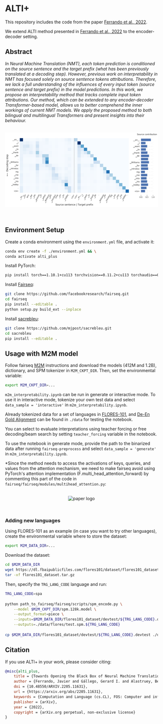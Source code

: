 # ALTI+

This repository includes the code from the paper [Ferrando et al., 2022](https://arxiv.org/abs/2205.11631).

We extend ALTI method presented in [Ferrando et al., 2022](https://arxiv.org/abs/2203.04212) to the encoder-decoder setting.

## Abstract
<em>
In Neural Machine Translation (NMT), each token prediction is conditioned on the source sentence and the target prefix (what has been previously translated at a decoding step). However, previous work on interpretability in NMT has focused solely on source sentence tokens attributions. Therefore, we lack a full understanding of the influences of every input token (source sentence and target prefix) in the model predictions. In this work, we propose an interpretability method that tracks complete input token attributions. Our method, which can be extended to any encoder-decoder Transformer-based model, allows us to better comprehend the inner workings of current NMT models. We apply the proposed method to both bilingual and multilingual Transformers and present insights into their behaviour.
</em>

<p align="center"><br>
<img src="./img/alti_nmt_multilingual.png" class="center" title="alti+ results" width="800"/>
</p><br>

## Environment Setup

Create a conda environment using the `environment.yml` file, and activate it:

```bash
conda env create -f ./environment.yml && \
conda activate alti_plus
```
Install PyTorch:
```bash
pip install torch==1.10.1+cu113 torchvision==0.11.2+cu113 torchaudio==0.10.1+cu113 -f https://download.pytorch.org/whl/cu113/torch_stable.html
```
Install [Fairseq](https://github.com/facebookresearch/fairseq):
```bash
git clone https://github.com/facebookresearch/fairseq.git
cd fairseq
pip install --editable .
python setup.py build_ext --inplace
```

Install [sacrebleu](https://github.com/mjpost/sacrebleu):
```bash
git clone https://github.com/mjpost/sacrebleu.git
cd sacrebleu
pip install --editable .
```

## Usage with M2M model

Follow fairseq [M2M](https://github.com/pytorch/fairseq/tree/main/examples/m2m_100) instructions and download the models (412M and 1.2B), dictionary, and SPM tokenizer in `M2M_CKPT_DIR`. Then, set the environmental variable:

```bash
export M2M_CKPT_DIR=...
````

`m2m_interpretability.ipynb` can be run in generate or interactive mode. To use it in interactive mode, tokenize your own test data and select `data_sample = 'interactive'` in `m2m_interpretability.ipynb`.

Already tokenized data for a set of languages in [FLORES-101](https://github.com/facebookresearch/flores/blob/main/flores200/README.md), and [De-En Gold Alignment](https://www-i6.informatik.rwth-aachen.de/goldAlignment/) can be found in `./data` for testing the notebook.

You can select to evaluate interpretations using teacher forcing or free decoding/beam search by setting `teacher_forcing` variable in the notebook.

To use the notebook in generate mode, provide the path to the binarized data after running `fairseq-preprocess` and select `data_sample = 'generate'` in `m2m_interpretability.ipynb`.

*Since the method needs to access the activations of keys, queries, and values from the attention mechanism, we need to make fairseq avoid using PyTorch's attention implementation (F.multi_head_attention_forward) by commenting this part of the code in `fairseq/fairseq/modules/multihead_attention.py`:

<p align="center"><br>
<img src="./img/comment.png" class="center" title="paper logo" width="400"/>
</p><br>

### Adding new languages
Using FLORES-101 as an example (in case you want to try other languages), create the environmental variable where to store the dataset:

```bash
export M2M_DATA_DIR=...
```

Download the dataset:
```bash
cd $M2M_DATA_DIR
wget https://dl.fbaipublicfiles.com/flores101/dataset/flores101_dataset.tar.gz
tar -xf flores101_dataset.tar.gz
```
Then, specify the `TRG_LANG_CODE` language and run:
```bash
TRG_LANG_CODE=spa

python path_to_fairseq/fairseq/scripts/spm_encode.py \
    --model $M2M_CKPT_DIR/spm.128k.model \
    --output_format=piece \
    --inputs=$M2M_DATA_DIR/flores101_dataset/devtest/${TRG_LANG_CODE}.devtest \
    --outputs=./data/flores/test.spm.${TRG_LANG_CODE}

cp $M2M_DATA_DIR/flores101_dataset/devtest/${TRG_LANG_CODE}.devtest ./data/flores/test.${TRG_LANG_CODE}
```

## Citation
If you use ALTI+ in your work, please consider citing:
```bibtex
@misc{alti_plus,
    title = {Towards Opening the Black Box of Neural Machine Translation: Source and Target Interpretations of the Transformer},
    author = {Ferrando, Javier and Gállego, Gerard I. and Alastruey, Belen and Escolano, Carlos and Costa-jussà, Marta R.},
    doi = {10.48550/ARXIV.2205.11631},
    url = {https://arxiv.org/abs/2205.11631},
    keywords = {Computation and Language (cs.CL), FOS: Computer and information sciences, FOS: Computer and information sciences},
    publisher = {arXiv},
    year = {2022},
    copyright = {arXiv.org perpetual, non-exclusive license}
}
```